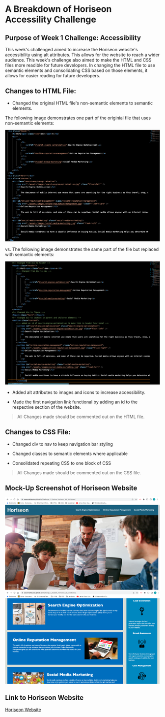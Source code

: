 # A Breakdown of Horiseon Accessility Challenge

## Purpose of Week 1 Challenge: Accessibility
This week's challenged aimed to increase the Horiseon website's accessibility using alt attributes. This allows for the website to reach a wider audience. This week's challenge also aimed to make the HTML and CSS files more readible for future developers. In changing the HTML file to use semantic elements and consolidating CSS based on those elements, it allows for easier reading for future developers. 

## Changes to HTML File: 
* Changed the original HTML file's non-semantic elements to semantic elements.  

The following image demonstrates one part of the originial file that uses non-semantic elements:

![Image of index.html with non-semantic div elements](./images/Non-semantic_Elements.png)

vs. The following image demonstrates the same part of the file but replaced with semantic elements: 

![Image of index.html with semantic elements](./images/Semantic_Elements.png)

* Added alt attributes to images and icons to increase accessibility. 

* Made the first navigation link functional by adding an id to the respective section of the website.

>All Changes made should be commented out on the HTML file.

## Changes to CSS File: 

* Changed div to nav to keep navigation bar styling

* Changed classes to semantic elements where applicable

* Consolidated repeating CSS to one block of CSS

> All Changes made should be commented out on the CSS file. 

## Mock-Up Screenshot of Horiseon Website
![Screenshot of deployed Horiseon Website](./images/Horiseon_Website1.png)
![Screenshot of deployed Horiseon Website](./images/Horiseon_Website2.png)
## Link to Horiseon Website
[Horiseon Website](https://savannahfausto.github.io/Challenge_1_Explore_Horiseon_Alt_Attributes/)


